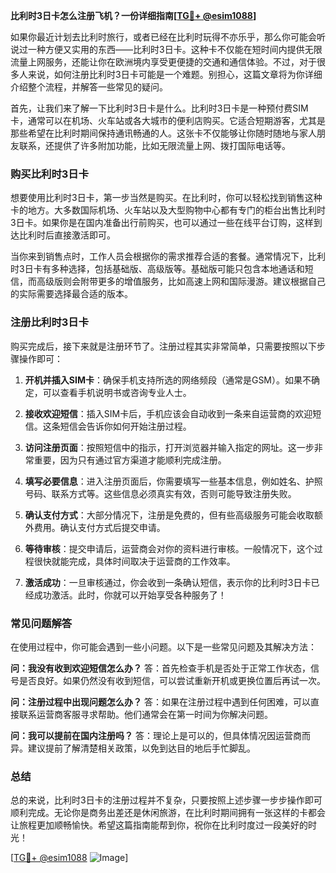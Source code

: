 **比利时3日卡怎么注册飞机？一份详细指南[[TG💪+ @esim1088](https://t.me/s/esim1088)]**

如果你最近计划去比利时旅行，或者已经在比利时玩得不亦乐乎，那么你可能会听说过一种方便又实用的东西——比利时3日卡。这种卡不仅能在短时间内提供无限流量上网服务，还能让你在欧洲境内享受更便捷的交通和通信体验。不过，对于很多人来说，如何注册比利时3日卡可能是一个难题。别担心，这篇文章将为你详细介绍整个流程，并解答一些常见的疑问。

首先，让我们来了解一下比利时3日卡是什么。比利时3日卡是一种预付费SIM卡，通常可以在机场、火车站或各大城市的便利店购买。它适合短期游客，尤其是那些希望在比利时期间保持通讯畅通的人。这张卡不仅能够让你随时随地与家人朋友联系，还提供了许多附加功能，比如无限流量上网、拨打国际电话等。

### 购买比利时3日卡

想要使用比利时3日卡，第一步当然是购买。在比利时，你可以轻松找到销售这种卡的地方。大多数国际机场、火车站以及大型购物中心都有专门的柜台出售比利时3日卡。如果你是在国内准备出行前购买，也可以通过一些在线平台订购，这样到达比利时后直接激活即可。

当你来到销售点时，工作人员会根据你的需求推荐合适的套餐。通常情况下，比利时3日卡有多种选择，包括基础版、高级版等。基础版可能只包含本地通话和短信，而高级版则会附带更多的增值服务，比如高速上网和国际漫游。建议根据自己的实际需要选择最合适的版本。

### 注册比利时3日卡

购买完成后，接下来就是注册环节了。注册过程其实非常简单，只需要按照以下步骤操作即可：

1. **开机并插入SIM卡**：确保手机支持所选的网络频段（通常是GSM）。如果不确定，可以查看手机说明书或咨询专业人士。
   
2. **接收欢迎短信**：插入SIM卡后，手机应该会自动收到一条来自运营商的欢迎短信。这条短信会告诉你如何开始注册过程。

3. **访问注册页面**：按照短信中的指示，打开浏览器并输入指定的网址。这一步非常重要，因为只有通过官方渠道才能顺利完成注册。

4. **填写必要信息**：进入注册页面后，你需要填写一些基本信息，例如姓名、护照号码、联系方式等。这些信息必须真实有效，否则可能导致注册失败。

5. **确认支付方式**：大部分情况下，注册是免费的，但有些高级服务可能会收取额外费用。确认支付方式后提交申请。

6. **等待审核**：提交申请后，运营商会对你的资料进行审核。一般情况下，这个过程很快就能完成，具体时间取决于运营商的工作效率。

7. **激活成功**：一旦审核通过，你会收到一条确认短信，表示你的比利时3日卡已经成功激活。此时，你就可以开始享受各种服务了！

### 常见问题解答

在使用过程中，你可能会遇到一些小问题。以下是一些常见问题及其解决方法：

**问：我没有收到欢迎短信怎么办？**
答：首先检查手机是否处于正常工作状态，信号是否良好。如果仍然没有收到短信，可以尝试重新开机或更换位置后再试一次。

**问：注册过程中出现问题怎么办？**
答：如果在注册过程中遇到任何困难，可以直接联系运营商客服寻求帮助。他们通常会在第一时间为你解决问题。

**问：我可以提前在国内注册吗？**
答：理论上是可以的，但具体情况因运营商而异。建议提前了解清楚相关政策，以免到达目的地后手忙脚乱。

### 总结

总的来说，比利时3日卡的注册过程并不复杂，只要按照上述步骤一步步操作即可顺利完成。无论你是商务出差还是休闲旅游，在比利时期间拥有一张这样的卡都会让旅程更加顺畅愉快。希望这篇指南能帮到你，祝你在比利时度过一段美好的时光！

[[TG💪+ @esim1088](https://t.me/s/esim1088) ![Image](https://i.postimg.cc/4NQfJmqS/Snipaste-2025-05-13-00-14-12.png)]